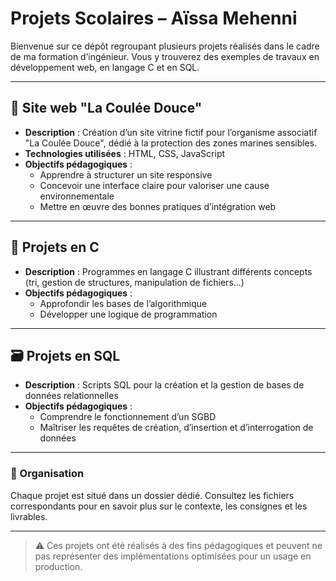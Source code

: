 # Projets Scolaires – Aïssa Mehenni

Bienvenue sur ce dépôt regroupant plusieurs projets réalisés dans le cadre de ma formation d’ingénieur. Vous y trouverez des exemples de travaux en développement web, en langage C et en SQL.

---

## 🌊 Site web "La Coulée Douce"

- **Description** : Création d’un site vitrine fictif pour l’organisme associatif "La Coulée Douce", dédié à la protection des zones marines sensibles.
- **Technologies utilisées** : HTML, CSS, JavaScript
- **Objectifs pédagogiques** :
  - Apprendre à structurer un site responsive
  - Concevoir une interface claire pour valoriser une cause environnementale
  - Mettre en œuvre des bonnes pratiques d’intégration web

---

## 🔧 Projets en C

- **Description** : Programmes en langage C illustrant différents concepts (tri, gestion de structures, manipulation de fichiers…)
- **Objectifs pédagogiques** :
  - Approfondir les bases de l’algorithmique
  - Développer une logique de programmation

---

## 🗃 Projets en SQL

- **Description** : Scripts SQL pour la création et la gestion de bases de données relationnelles
- **Objectifs pédagogiques** :
  - Comprendre le fonctionnement d’un SGBD
  - Maîtriser les requêtes de création, d’insertion et d’interrogation de données

---

### 📁 Organisation

Chaque projet est situé dans un dossier dédié. Consultez les fichiers correspondants pour en savoir plus sur le contexte, les consignes et les livrables.

---

> ⚠️ Ces projets ont été réalisés à des fins pédagogiques et peuvent ne pas représenter des implémentations optimisées pour un usage en production.

